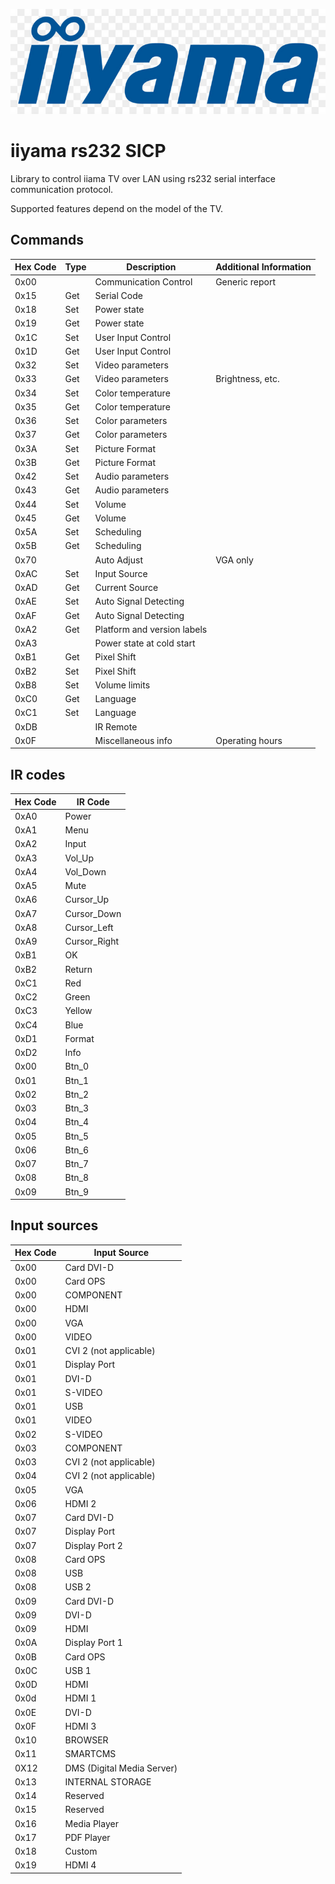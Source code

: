 ![logo](https://github.com/home-assistant/brands/blob/master/custom_integrations/iiyama_sicp/logo.png?raw=true)
# iiyama rs232 SICP

Library to control iiama TV over LAN using rs232 serial interface communication protocol.

Supported features depend on the model of the TV.

## Commands

| Hex Code | Type | Description                 | Additional Information |
|----------|------|-----------------------------|------------------------|
| 0x00     |      | Communication Control       | Generic report         |
| 0x15     | Get  | Serial Code                 |                        |
| 0x18     | Set  | Power state                 |                        |
| 0x19     | Get  | Power state                 |                        |
| 0x1C     | Set  | User Input Control          |                        |
| 0x1D     | Get  | User Input Control          |                        |
| 0x32     | Set  | Video parameters            |                        |
| 0x33     | Get  | Video parameters            | Brightness, etc.       |
| 0x34     | Set  | Color temperature           |                        |
| 0x35     | Get  | Color temperature           |                        |
| 0x36     | Set  | Color parameters            |                        |
| 0x37     | Get  | Color parameters            |                        |
| 0x3A     | Set  | Picture Format              |                        |
| 0x3B     | Get  | Picture Format              |                        |
| 0x42     | Set  | Audio parameters            |                        |
| 0x43     | Get  | Audio parameters            |                        |
| 0x44     | Set  | Volume                      |                        |
| 0x45     | Get  | Volume                      |                        |
| 0x5A     | Set  | Scheduling                  |                        |
| 0x5B     | Get  | Scheduling                  |                        |
| 0x70     |      | Auto Adjust                 | VGA only               |
| 0xAC     | Set  | Input Source                |                        |
| 0xAD     | Get  | Current Source              |                        |
| 0xAE     | Set  | Auto Signal Detecting       |                        |
| 0xAF     | Get  | Auto Signal Detecting       |                        |
| 0xA2     | Get  | Platform and version labels |                        |
| 0xA3     |      | Power state at cold start   |                        |
| 0xB1     | Get  | Pixel Shift                 |                        |
| 0xB2     | Set  | Pixel Shift                 |                        |
| 0xB8     | Set  | Volume limits               |                        |
| 0xC0     | Get  | Language                    |                        |
| 0xC1     | Set  | Language                    |                        |
| 0xDB     |      | IR Remote                   |                        |
| 0x0F     |      | Miscellaneous info          | Operating hours        |

## IR codes

| Hex Code | IR Code      |
|----------|--------------|
| 0xA0     | Power        |
| 0xA1     | Menu         |
| 0xA2     | Input        |
| 0xA3     | Vol_Up       |
| 0xA4     | Vol_Down     |
| 0xA5     | Mute         |
| 0xA6     | Cursor_Up    |
| 0xA7     | Cursor_Down  |
| 0xA8     | Cursor_Left  |
| 0xA9     | Cursor_Right |
| 0xB1     | OK           |
| 0xB2     | Return       |
| 0xC1     | Red          |
| 0xC2     | Green        |
| 0xC3     | Yellow       |
| 0xC4     | Blue         |
| 0xD1     | Format       |
| 0xD2     | Info         |
| 0x00     | Btn_0        |
| 0x01     | Btn_1        |
| 0x02     | Btn_2        |
| 0x03     | Btn_3        |
| 0x04     | Btn_4        |
| 0x05     | Btn_5        |
| 0x06     | Btn_6        |
| 0x07     | Btn_7        |
| 0x08     | Btn_8        |
| 0x09     | Btn_9        |

## Input sources

| Hex Code | Input Source               |
|----------|----------------------------|
| 0x00     | Card DVI-D                 |
| 0x00     | Card OPS                   |
| 0x00     | COMPONENT                  |
| 0x00     | HDMI                       |
| 0x00     | VGA                        |
| 0x00     | VIDEO                      |
| 0x01     | CVI 2 (not applicable)     |
| 0x01     | Display Port               |
| 0x01     | DVI-D                      |
| 0x01     | S-VIDEO                    |
| 0x01     | USB                        |
| 0x01     | VIDEO                      |
| 0x02     | S-VIDEO                    |
| 0x03     | COMPONENT                  |
| 0x03     | CVI 2 (not applicable)     |
| 0x04     | CVI 2 (not applicable)     |
| 0x05     | VGA                        |
| 0x06     | HDMI 2                     |
| 0x07     | Card DVI-D                 |
| 0x07     | Display Port               |
| 0x07     | Display Port 2             |
| 0x08     | Card OPS                   |
| 0x08     | USB                        |
| 0x08     | USB 2                      |
| 0x09     | Card DVI-D                 |
| 0x09     | DVI-D                      |
| 0x09     | HDMI                       |
| 0x0A     | Display Port 1             |
| 0x0B     | Card OPS                   |
| 0x0C     | USB 1                      |
| 0x0D     | HDMI                       |
| 0x0d     | HDMI 1                     |
| 0x0E     | DVI-D                      |
| 0x0F     | HDMI 3                     |
| 0x10     | BROWSER                    |
| 0x11     | SMARTCMS                   |
| 0X12     | DMS (Digital Media Server) |
| 0x13     | INTERNAL STORAGE           |
| 0x14     | Reserved                   |
| 0x15     | Reserved                   |
| 0x16     | Media Player               |
| 0x17     | PDF Player                 |
| 0x18     | Custom                     |
| 0x19     | HDMI 4                     |
